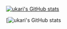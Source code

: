 [![ukari's GitHub stats](https://github-readme-stats.vercel.app/api?username=ukari&theme=dark&&show_icons=true&hide_border=true&border_radius=0&icon_color=ca2626)](https://github.com/anuraghazra/github-readme-stats)

[![ukari's GitHub stats](https://github-profile-trophy.vercel.app/?username=ukari)
